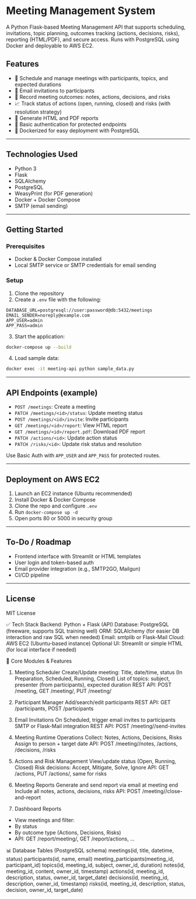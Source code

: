 # Meeting Management System

A Python Flask-based Meeting Management API that supports scheduling, invitations, topic planning, outcomes tracking (actions, decisions, risks), reporting (HTML/PDF), and secure access. Runs with PostgreSQL using Docker and deployable to AWS EC2.

## Features

- 📅 Schedule and manage meetings with participants, topics, and expected durations
- 📧 Email invitations to participants
- 📝 Record meeting outcomes: notes, actions, decisions, and risks
- 📈 Track status of actions (open, running, closed) and risks (with resolution strategy)
- 🧾 Generate HTML and PDF reports
- 🔐 Basic authentication for protected endpoints
- 🐳 Dockerized for easy deployment with PostgreSQL

---

## Technologies Used

- Python 3
- Flask
- SQLAlchemy
- PostgreSQL
- WeasyPrint (for PDF generation)
- Docker + Docker Compose
- SMTP (email sending)

---

## Getting Started

### Prerequisites
- Docker & Docker Compose installed
- Local SMTP service or SMTP credentials for email sending

### Setup

1. Clone the repository
2. Create a `.env` file with the following:

```env
DATABASE_URL=postgresql://user:password@db:5432/meetings
EMAIL_SENDER=noreply@example.com
APP_USER=admin
APP_PASS=admin
```

3. Start the application:

```bash
docker-compose up --build
```

4. Load sample data:

```bash
docker exec -it meeting-api python sample_data.py
```

---

## API Endpoints (example)

- `POST /meetings`: Create a meeting
- `PATCH /meetings/<id>/status`: Update meeting status
- `POST /meetings/<id>/invite`: Invite participants
- `GET /meetings/<id>/report`: View HTML report
- `GET /meetings/<id>/report.pdf`: Download PDF report
- `PATCH /actions/<id>`: Update action status
- `PATCH /risks/<id>`: Update risk status and resolution

Use Basic Auth with `APP_USER` and `APP_PASS` for protected routes.

---

## Deployment on AWS EC2

1. Launch an EC2 instance (Ubuntu recommended)
2. Install Docker & Docker Compose
3. Clone the repo and configure `.env`
4. Run `docker-compose up -d`
5. Open ports 80 or 5000 in security group

---

## To-Do / Roadmap

- Frontend interface with Streamlit or HTML templates
- User login and token-based auth
- Email provider integration (e.g., SMTP2GO, Mailgun)
- CI/CD pipeline

---

## License
MIT License








✅ Tech Stack
Backend: Python + Flask (API)
Database: PostgreSQL (freeware, supports SQL training well)
ORM: SQLAlchemy (for easier DB interaction and raw SQL when needed)
Email: smtplib or Flask-Mail
Cloud: AWS EC2 (Ubuntu-based instance)
Optional UI: Streamlit or simple HTML (for local interface if needed)

🧱 Core Modules & Features
1. Meeting Scheduler
Create/Update meeting:
Title, date/time, status (In Preparation, Scheduled, Running, Closed)
List of topics: subject, presenter (from participants), expected duration
REST API: POST /meeting, GET /meeting/<id>, PUT /meeting/<id>

2. Participant Manager
Add/search/edit participants
REST API: GET /participants, POST /participants

3. Email Invitations
On Scheduled, trigger email invites to participants
SMTP or Flask-Mail integration
REST API: POST /meeting/<id>/send-invites

4. Meeting Runtime Operations
Collect:
Notes, Actions, Decisions, Risks
Assign to person + target date
API: POST /meeting/<id>/notes, /actions, /decisions, /risks

5. Actions and Risk Management
View/update status (Open, Running, Closed)
Risk decisions: Accept, Mitigate, Solve, Ignore
API: GET /actions, PUT /actions/<id>, same for risks

6. Meeting Reports
Generate and send report via email at meeting end
Include all notes, actions, decisions, risks
API: POST /meeting/<id>/close-and-report

7. Dashboard Reports
* View meetings and filter:
* By status
* By outcome type (Actions, Decisions, Risks)
* API: GET /report/meeting/<id>, GET /report/actions, ...

📊 Database Tables (PostgreSQL schema)
meetings(id, title, datetime, status)
participants(id, name, email)
meeting_participants(meeting_id, participant_id)
topics(id, meeting_id, subject, owner_id, duration)
notes(id, meeting_id, content, owner_id, timestamp)
actions(id, meeting_id, description, status, owner_id, target_date)
decisions(id, meeting_id, description, owner_id, timestamp)
risks(id, meeting_id, description, status, decision, owner_id, target_date)


